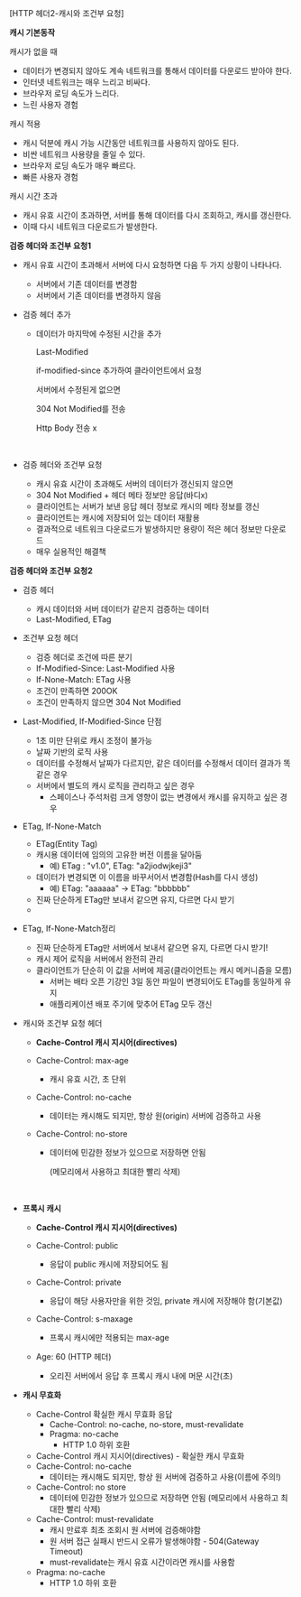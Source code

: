 [HTTP 헤더2-캐시와 조건부 요청]

**캐시 기본동작**

캐시가 없을 때

- 데이터가 변경되지 않아도 계속 네트워크를 통해서 데이터를 다운로드 받아야 한다. 
- 인터넷 네트워크는 매우 느리고 비싸다.
- 브라우저 로딩 속도가 느리다. 
- 느린 사용자 경험



캐시 적용

- 캐시 덕분에 캐시 가능 시간동안 네트워크를 사용하지 않아도 된다. 
- 비싼 네트워크 사용량을 줄일 수 있다. 
- 브라우저 로딩 속도가 매우 빠르다. 
- 빠른 사용자 경험



캐시 시간 초과 

- 캐시 유효 시간이 초과하면, 서버를 통해 데이터를 다시 조회하고, 캐시를 갱신한다. 
- 이때 다시 네트워크 다운로드가 발생한다. 



**검증 헤더와 조건부 요청1**

- 캐시 유효 시간이 초과해서 서버에 다시 요청하면 다음 두 가지 상황이 나타나다. 
  - 서버에서 기존 데이터를 변경함
  - 서버에서 기존 데이터를 변경하지 않음 



- 검증 헤더 추가 

  - 데이터가 마지막에 수정된 시간을 추가 

    Last-Modified

    if-modified-since 추가하여 클라이언트에서 요청

    서버에서 수정된게 없으면

    304 Not Modified를 전송

    Http Body 전송 x

    ​

- 검증 헤더와 조건부 요청

  - 캐시 유효 시간이 초과해도 서버의 데이터가 갱신되지 않으면
  - 304 Not Modified + 헤더 메타 정보만 응답(바디x)
  - 클라이언트는 서버가 보낸 응답 헤더 정보로 캐시의 메타 정보를 갱신
  - 클라이언트는 캐시에 저장되어 있는 데이터 재활용
  - 결과적으로 네트워크 다운로드가 발생하지만 용량이 적은 헤더 정보만 다운로드 
  - 매우 실용적인 해결책



**검증 헤더와 조건부 요청2**

- 검증 헤더
  - 캐시 데이터와 서버 데이터가 같은지 검증하는 데이터 
  - Last-Modified, ETag
- 조건부 요청 헤더
  - 검증 헤더로 조건에 따른 분기 
  - If-Modified-Since: Last-Modified 사용
  - If-None-Match: ETag 사용
  - 조건이 만족하면 200OK
  - 조건이 만족하지 않으면 304 Not Modified
- Last-Modified, If-Modified-Since 단점
  - 1초 미만 단위로 캐시 조정이 불가능
  - 날짜 기반의 로직 사용
  - 데이터를 수정해서 날짜가 다르지만, 같은 데이터를 수정해서 데이터 결과가 똑같은 경우
  - 서버에서 별도의 캐시 로직을 관리하고 싶은 경우 
    - 스페이스나 주석처럼 크게 영향이 없는 변경에서 캐시를 유지하고 싶은 경우



- ETag, If-None-Match
  - ETag(Entity Tag)
  - 캐시용 데이터에 임의의 고유한 버전 이름을 달아둠
    - 예) ETag : "v1.0", ETag: "a2jiodwjkeji3"
  - 데이터가 변경되면 이 이름을 바꾸서어서 변경함(Hash를 다시 생성)
    - 예) ETag: "aaaaaa" -> ETag: "bbbbbb"
  - 진짜 단순하게 ETag만 보내서 같으면 유지, 다르면 다시 받기
  - ​
- ETag, If-None-Match정리
  - 진짜 단순하게 ETag만 서버에서 보내서 같으면 유지, 다르면 다시 받기! 
  - 캐시 제어 로직을 서버에서 완전히 관리 
  - 클라이언트가 단순히 이 값을 서버에 제공(클라이언트는 캐시 메커니즘을 모름)
    - 서버는 배타 오픈 기강인 3일 동안 파일이 변경되어도 ETag를 동일하게 유지 
    - 애플리케이션 배포 주기에 맞추어 ETag 모두 갱신



- 캐시와 조건부 요청 헤더

  - **Cache-Control 캐시 지시어(directives)**

  - Cache-Control: max-age

    - 캐시 유효 시간, 초 단위 

  - Cache-Control: no-cache

    - 데이터는 캐시해도 되지만, 항상 원(origin) 서버에 검증하고 사용

  - Cache-Control: no-store

    - 데이터에 민감한 정보가 있으므로 저장하면 안됨

      (메모리에서 사용하고 최대한 빨리 삭제)

      ​


- **프록시 캐시**

  - **Cache-Control 캐시 지시어(directives)**


  - Cache-Control: public
    - 응답이 public 캐시에 저장되어도 됨
  - Cache-Control: private
    - 응답이 해당 사용자만을 위한 것임, private 캐시에 저장해야 함(기본값)
  - Cache-Control: s-maxage
    - 프록시 캐시에만 적용되는 max-age
  - Age: 60 (HTTP 헤더)
    - 오리진 서버에서 응답 후 프록시 캐시 내에 머문 시간(초)




- **캐시 무효화**
  - Cache-Control 확실한 캐시 무효화 응답
    - Cache-Control: no-cache, no-store, must-revalidate
    - Pragma: no-cache
      - HTTP 1.0 하위 호환
  - Cache-Control 캐시 지시어(directives) - 확실한 캐시 무효화
  - Cache-Control: no-cache
    - 데이터는 캐시해도 되지만, 항상 원 서버에 검증하고 사용(이름에 주의!)
  - Cache-Control: no store
    - 데이터에 민감한 정보가 있으므로 저장하면 안됨
      (메모리에서 사용하고 최대한 빨리 삭제)
  - Cache-Control: must-revalidate
    - 캐시 만료후 최초 조회시 원 서버에 검증해야함
    - 원 서버 접근 실패시 반드시 오류가 발생해야함 - 504(Gateway Timeout)
    - must-revalidate는 캐시 유효 시간이라면 캐시를 사용함
  - Pragma: no-cache
    - HTTP 1.0 하위 호환